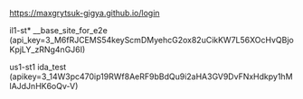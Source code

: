 https://maxgrytsuk-gigya.github.io/login

il1-st* __base_site_for_e2e (api_key=3_M6fRJCEMS54keyScmDMyehcG2ox82uCikKW7L56XOcHvQBjoKpjLY_zRNg4nGJ6I)

us1-st1 ida_test (apikey=3_14W3pc470ip19RWf8AeRF9bBdQu9i2aHA3GV9DvFNxHdkpy1hMlAJdJnHK6oQv-V)

